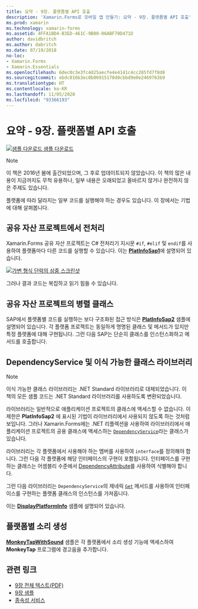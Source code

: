 ```yaml
---
title: 요약 - 9장. 플랫폼별 API 호출
description: 'Xamarin.Forms로 모바일 앱 만들기: 요약 - 9장. 플랫폼별 API 호출'
ms.prod: xamarin
ms.technology: xamarin-forms
ms.assetid: 4FFA1BD4-B3ED-461C-9B00-06ABF70D471D
author: davidbritch
ms.author: dabritch
ms.date: 07/19/2018
no-loc:
- Xamarin.Forms
- Xamarin.Essentials
ms.openlocfilehash: 6dec0c3e3fc4d25aecfe4e4141c4cc285fd7f8d8
ms.sourcegitcommit: ebdc016b3ec0b06915170d0cbbd9e0e2469763b9
ms.translationtype: HT
ms.contentlocale: ko-KR
ms.lasthandoff: 11/05/2020
ms.locfileid: "93366193"
---
```

# <a name="summary-of-chapter-9-platform-specific-api-calls"></a>요약 - 9장. 플랫폼별 API 호출

[![샘플 다운로드](~/media/shared/download.png) 샘플 다운로드](https://github.com/xamarin/xamarin-forms-book-samples/tree/master/Chapter09)

> [!NOTE]
> 이 책은 2016년 봄에 출간되었으며, 그 후로 업데이트되지 않았습니다. 이 책의 많은 내용이 지금까지도 무척 유용하나, 일부 내용은 오래되었고 올바르지 않거나 완전하지 않은 주제도 있습니다.

플랫폼에 따라 달라지는 일부 코드를 실행해야 하는 경우도 있습니다. 이 장에서는 기법에 대해 살펴봅니다.

## <a name="preprocessing-in-the-shared-asset-project"></a>공유 자산 프로젝트에서 전처리

Xamarin.Forms 공유 자산 프로젝트는 C# 전처리기 지시문 `#if`, `#elif` 및 `endif`를 사용하여 플랫폼마다 다른 코드를 실행할 수 있습니다. 이는 [**PlatInfoSap1**](https://github.com/xamarin/xamarin-forms-book-samples/tree/master/Chapter09/PlatInfoSap1)에 설명되어 있습니다.

[![가변 형식 단락의 삼중 스크린샷](images/ch09fg01-small.png "디바이스 모델 및 운영 체제")](images/ch09fg01-large.png#lightbox "디바이스 모델 및 운영 체제")

그러나 결과 코드는 복잡하고 읽기 힘들 수 있습니다.

## <a name="parallel-classes-in-the-shared-asset-project"></a>공유 자산 프로젝트의 병렬 클래스

SAP에서 플랫폼별 코드를 실행하는 보다 구조화된 접근 방식은 [**PlatInfoSap2**](https://github.com/xamarin/xamarin-forms-book-samples/tree/master/Chapter09/PlatInfoSap2) 샘플에 설명되어 있습니다. 각 플랫폼 프로젝트는 동일하게 명명된 클래스 및 메서드가 있지만 특정 플랫폼에 대해 구현됩니다. 그런 다음 SAP는 단순히 클래스를 인스턴스화하고 메서드를 호출합니다.

## <a name="dependencyservice-and-the-portable-class-library"></a>DependencyService 및 이식 가능한 클래스 라이브러리

> [!NOTE]
> 이식 가능한 클래스 라이브러리는 .NET Standard 라이브러리로 대체되었습니다. 이 책의 모든 샘플 코드는 .NET Standard 라이브러리를 사용하도록 변환되었습니다.

라이브러리는 일반적으로 애플리케이션 프로젝트의 클래스에 액세스할 수 없습니다. 이 제한은 **PlatInfoSap2** 에 표시된 기법이 라이브러리에서 사용되지 않도록 하는 것처럼 보입니다. 그러나 Xamarin.Forms에는 .NET 리플렉션을 사용하여 라이브러리에서 애플리케이션 프로젝트의 공용 클래스에 액세스하는 [`DependencyService`](xref:Xamarin.Forms.DependencyService)라는 클래스가 있습니다.

라이브러리는 각 플랫폼에서 사용해야 하는 멤버를 사용하여 `interface`를 정의해야 합니다. 그런 다음 각 플랫폼에 해당 인터페이스의 구현이 포함됩니다. 인터페이스를 구현하는 클래스는 어셈블리 수준에서 [DependencyAttribute](xref:Xamarin.Forms.DependencyAttribute)를 사용하여 식별해야 합니다.

그런 다음 라이브러리는 `DependencyService`의 제네릭 [`Get`](xref:Xamarin.Forms.DependencyService.Get*) 메서드를 사용하여 인터페이스를 구현하는 플랫폼 클래스의 인스턴스를 가져옵니다.

이는 [**DisplayPlatformInfo**](https://github.com/xamarin/xamarin-forms-book-samples/tree/master/Chapter09/DisplayPlatformInfo) 샘플에 설명되어 있습니다.

## <a name="platform-specific-sound-generation"></a>플랫폼별 소리 생성

[**MonkeyTapWithSound**](https://github.com/xamarin/xamarin-forms-book-samples/tree/master/Chapter09/MonkeyTapWithSound) 샘플은 각 플랫폼에서 소리 생성 기능에 액세스하여 **MonkeyTap** 프로그램에 경고음을 추가합니다.

## <a name="related-links"></a>관련 링크

- [9장 전체 텍스트(PDF)](https://download.xamarin.com/developer/xamarin-forms-book/XamarinFormsBook-Ch09-Apr2016.pdf)
- [9장 샘플](https://github.com/xamarin/xamarin-forms-book-samples/tree/master/Chapter09)
- [종속성 서비스](~/xamarin-forms/app-fundamentals/dependency-service/index.md)
